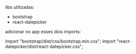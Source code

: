 libs utilizadas:

- bootstrap
- react-datepicker

adicionar no app esses dois imports:

import "bootstrap/dist/css/bootstrap.min.css";
import "react-datepicker/dist/react-datepicker.css";

